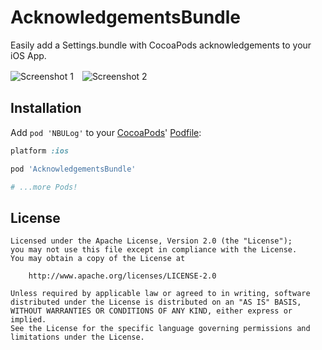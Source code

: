 AcknowledgementsBundle
======================

Easily add a Settings.bundle with CocoaPods acknowledgements to your iOS App.

![Screenshot 1](http://rivera-ernesto.github.io/AcknowledgementsBundle/images/screenshot1.png)　![Screenshot 2](http://rivera-ernesto.github.io/AcknowledgementsBundle/images/screenshot2.png)

## Installation

Add `pod 'NBULog'` to your [CocoaPods](http://cocoapods.org)' [Podfile](http://docs.cocoapods.org/podfile.html):

```ruby
platform :ios

pod 'AcknowledgementsBundle'

# ...more Pods!
```

## License

    Licensed under the Apache License, Version 2.0 (the "License");
    you may not use this file except in compliance with the License. 
    You may obtain a copy of the License at

        http://www.apache.org/licenses/LICENSE-2.0

    Unless required by applicable law or agreed to in writing, software
    distributed under the License is distributed on an "AS IS" BASIS,
    WITHOUT WARRANTIES OR CONDITIONS OF ANY KIND, either express or implied.
    See the License for the specific language governing permissions and
    limitations under the License.


